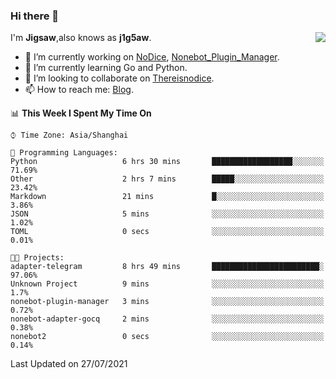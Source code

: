 ### Hi there 👋

<a href="#">
  <img align="right" src="https://github-readme-stats.vercel.app/api?username=j1g5awi&count_private=true&show_icons=true&title_color=80070B&text_color=B3B3B3&bg_color=212121&icon_color=80070B" />
</a>

I'm **Jigsaw**,also knows as **j1g5aw**.

- 🔭 I’m currently working on [NoDice](https://github.com/thereisnodice/nodice2), [Nonebot_Plugin_Manager](https://github.com/Jigsaw111/nonebot_plugin_manager).
- 🌱 I’m currently learning Go and Python.
- 👯 I’m looking to collaborate on [Thereisnodice](https://github.com/thereisnodice).
- 📫 How to reach me: [Blog](https://blog.maddestroyer.xyz/).

<!--START_SECTION:waka-->
📊 **This Week I Spent My Time On** 

```text
⌚︎ Time Zone: Asia/Shanghai

💬 Programming Languages: 
Python                   6 hrs 30 mins       ██████████████████░░░░░░░   71.69% 
Other                    2 hrs 7 mins        █████░░░░░░░░░░░░░░░░░░░░   23.42% 
Markdown                 21 mins             █░░░░░░░░░░░░░░░░░░░░░░░░   3.86% 
JSON                     5 mins              ░░░░░░░░░░░░░░░░░░░░░░░░░   1.02% 
TOML                     0 secs              ░░░░░░░░░░░░░░░░░░░░░░░░░   0.01%

🐱‍💻 Projects: 
adapter-telegram         8 hrs 49 mins       ████████████████████████░   97.06% 
Unknown Project          9 mins              ░░░░░░░░░░░░░░░░░░░░░░░░░   1.7% 
nonebot-plugin-manager   3 mins              ░░░░░░░░░░░░░░░░░░░░░░░░░   0.72% 
nonebot-adapter-gocq     2 mins              ░░░░░░░░░░░░░░░░░░░░░░░░░   0.38% 
nonebot2                 0 secs              ░░░░░░░░░░░░░░░░░░░░░░░░░   0.14%

```


 Last Updated on 27/07/2021
<!--END_SECTION:waka-->
